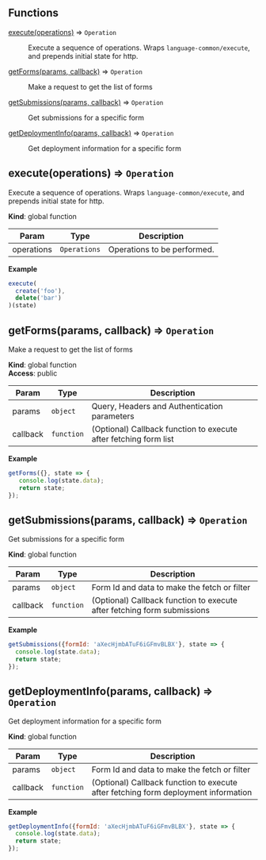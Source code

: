 ## Functions

<dl>
<dt><a href="#execute">execute(operations)</a> ⇒ <code>Operation</code></dt>
<dd><p>Execute a sequence of operations.
Wraps <code>language-common/execute</code>, and prepends initial state for http.</p>
</dd>
<dt><a href="#getForms">getForms(params, callback)</a> ⇒ <code>Operation</code></dt>
<dd><p>Make a request to get the list of forms</p>
</dd>
<dt><a href="#getSubmissions">getSubmissions(params, callback)</a> ⇒ <code>Operation</code></dt>
<dd><p>Get submissions for a specific form</p>
</dd>
<dt><a href="#getDeploymentInfo">getDeploymentInfo(params, callback)</a> ⇒ <code>Operation</code></dt>
<dd><p>Get deployment information for a specific form</p>
</dd>
</dl>

<a name="execute"></a>

## execute(operations) ⇒ <code>Operation</code>
Execute a sequence of operations.
Wraps `language-common/execute`, and prepends initial state for http.

**Kind**: global function  

| Param | Type | Description |
| --- | --- | --- |
| operations | <code>Operations</code> | Operations to be performed. |

**Example**  
```js
execute(
  create('foo'),
  delete('bar')
)(state)
```
<a name="getForms"></a>

## getForms(params, callback) ⇒ <code>Operation</code>
Make a request to get the list of forms

**Kind**: global function  
**Access**: public  

| Param | Type | Description |
| --- | --- | --- |
| params | <code>object</code> | Query, Headers and Authentication parameters |
| callback | <code>function</code> | (Optional) Callback function to execute after fetching form list |

**Example**  
```js
getForms({}, state => {
   console.log(state.data);
   return state;
});
```
<a name="getSubmissions"></a>

## getSubmissions(params, callback) ⇒ <code>Operation</code>
Get submissions for a specific form

**Kind**: global function  

| Param | Type | Description |
| --- | --- | --- |
| params | <code>object</code> | Form Id and data to make the fetch or filter |
| callback | <code>function</code> | (Optional) Callback function to execute after fetching form submissions |

**Example**  
```js
getSubmissions({formId: 'aXecHjmbATuF6iGFmvBLBX'}, state => {
  console.log(state.data);
  return state;
});
```
<a name="getDeploymentInfo"></a>

## getDeploymentInfo(params, callback) ⇒ <code>Operation</code>
Get deployment information for a specific form

**Kind**: global function  

| Param | Type | Description |
| --- | --- | --- |
| params | <code>object</code> | Form Id and data to make the fetch or filter |
| callback | <code>function</code> | (Optional) Callback function to execute after fetching form deployment information |

**Example**  
```js
getDeploymentInfo({formId: 'aXecHjmbATuF6iGFmvBLBX'}, state => {
  console.log(state.data);
  return state;
});
```
